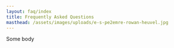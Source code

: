 ```yaml
---
layout: faq/index
title: Frequently Asked Questions
masthead: /assets/images/uploads/e-s-pe2emre-rowan-heuvel.jpg
---
```

Some body
